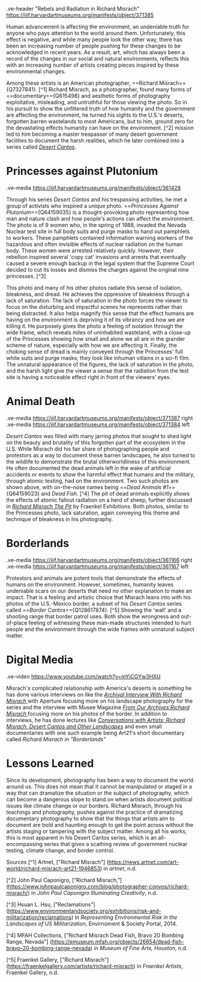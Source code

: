 .ve-header "Rebels and Radiation in Richard Misrach" https://iiif.harvardartmuseums.org/manifests/object/371385

Human advancement is affecting the environment, an undeniable truth for anyone who pays attention to the world around them. Unfortunately, this effect is negative, and while many people look the other way, there has been an increasing number of people pushing for these changes to be acknowledged in recent years. As a result, art, which has always been a record of the changes in our social and natural environments, reflects this with an increasing number of artists creating pieces inspired by these environmental changes. 

Among these artists is an American photographer, ==Richard Misrach=={Q7327841}. [^1] Richard Misrach, as a photographer, found many forms of ==documentary=={Q615498} and aesthetic forms of photography exploitative, misleading, and untruthful for those viewing the photo. So in his pursuit to show the unfiltered truth of how humanity and the government are affecting the environment, he turned his sights to the U.S.'s deserts, forgotten barren wastelands to most Americans, but to him, ground zero for the devastating effects humanity can have on the environment. [^2] mission led to him becoming a master trespasser of many desert government facilities to document the harsh realities, which he later combined into a series called [*Desert Cantos*](https://fraenkelgallery.com/shop/desert-cantos#doc-content).
    
# Princesses against Plutonium
.ve-media https://iiif.harvardartmuseums.org/manifests/object/361428

Through his series *Desert Cantos* and his trespassing activities, he met a group of activists who inspired a unique photo. ==*Princesses Against Plutonium*=={Q64159035}  is a thought-provoking photo representing how man and nature clash and how people's actions can affect the environment. The photo is of 9 women who, in the spring of 1988, invaded the Nevada Nuclear test site in full body suits and purge masks to hand out pamphlets to workers. These pamphlets contained information warning workers of the hazardous and often invisible effects of nuclear radiation on the human body. These women were arrested relatively quickly. However, their rebellion inspired several 'copy cat' invasions and arrests that eventually caused a severe enough backup in the legal system that the Supreme Court decided to cut its losses and dismiss the charges against the original nine princesses. [^3]

This photo and many of his other photos radiate this sense of isolation, bleakness, and dread. He achieves the oppressive of bleakness through a lack of saturation. The lack of saturation in the photo forces the viewer to focus on the disturbing and impactful scenes he represents rather than being distracted. It also helps magnify this sense that the effect humans are having on the environment is depriving it of its vibrancy and how we are killing it. He purposely gives the photo a feeling of isolation through the wide frame, which reveals miles of uninhabited wasteland, with a close-up of the Princesses showing how small and alone we all are in the grander scheme of nature, especially with how we are affecting it. Finally, the choking sense of dread is mainly conveyed through the Princesses' full white suits and purge masks; they look like inhuman villains in a sci-fi film. The unnatural appearance of the figures, the lack of saturation in the photo, and the harsh light give the viewer a sense that the radiation from the test site is having a noticeable effect right in front of the viewers' eyes.

# Animal Death
.ve-media https://iiif.harvardartmuseums.org/manifests/object/371387 right
.ve-media https://iiif.harvardartmuseums.org/manifests/object/371384 left

*Desert Cantos* was filled with many jarring photos that sought to shed light on the beauty and brutality of this forgotten part of the ecosystem in the U.S. While Misrach did his fair share of photographing people and protestors as a way to document these barren landscapes, he also turned to the wildlife to demonstrate the brutal otherworldliness of this environment. He often documented the dead animals left in the wake of artificial accidents or events to show the harmful effect that humans and the military, through atomic testing, had on the environment. Two such photos are shown above, with on-the-nose names being ==*Dead Animals #1*=={Q64159023} and *Dead Fish*. [^4] The pit of dead animals explicitly shows the effects of atomic fallout radiation on a herd of sheep, further discussed in [*Richard Misrach The Pit*](https://fraenkelgallery.com/exhibitions/the-pit) by Fraenkel Exhibitions. Both photos, similar to the Princesses photo, lack saturation, again conveying this theme and technique of bleakness in his photography.

# Borderlands
.ve-media https://iiif.harvardartmuseums.org/manifests/object/361166 right
.ve-media https://iiif.harvardartmuseums.org/manifests/object/361167 left

Protestors and animals are potent tools that demonstrate the effects of humans on the environment. However, sometimes, humanity leaves undeniable scars on our deserts that need no other explanation to make an impact. That is a feeling and artistic choice that Misrach leans into with his photos of the U.S.-Mexico border, a subset of his *Desert Cantos* series called ==*Border Cantos*=={Q128617874}. [^5] Showing the 'wall' and a shooting range that border patrol uses.  Both show the wrongness and out-of-place feeling of witnessing these man-made structures intended to hurt people and the environment through the wide frames with unnatural subject matter.

# Digital Media
.ve-video https://www.youtube.com/watch?v=mYjCGYw3HXU

Misrach's complicated relationship with America's deserts is something he has done various interviews on like the [*Archival Interview With Richard Misrach* ](https://aperture.org/editorial/archival-interview-richard-misrach/)with Aperture focusing more on his landscape photography for the series and the interview with Musee Magazine [*From Our Archives:Richard Misrach* ](https://museemagazine.com/features/2020/6/24/from-our-archives-richard-misrach)focusing more on his photos of the border. In addition to interviews, he has done lectures like [*Conversations with Artists: Richard Misrach, Desert Cantos and Other Landscapes*](https://soundcloud.com/nationalgalleryofart/conversations-with-artists-2?utm_source=clipboard&utm_medium=text&utm_campaign=social_sharing) and even small documentaries with one such example being Art21's short documentary called *Richard Misrach in "Borderlands"*

# Lessons Learned

Since its development, photography has been a way to document the world around us. This does not mean that it cannot be manipulated or staged in a way that can dramatize the situation or the subject of photography, which can become a dangerous slope to stand on when artists document political issues like climate change or our borders. Richard Misrach, through his teachings and photography, pushes against the practice of dramatizing documentary photography to show that the things that artists aim to document are bold and haunting enough to get the point across without the artists staging or tampering with the subject matter. Among all his works, this is most apparent in his Desert Cantos series, which is an all-encompassing series that gives a scathing review of government nuclear testing, climate change, and border control.

Sources
[^1] Artnet, ["Richard Misrach"] (https://news.artnet.com/art-world/richard-misrach-art21-1946853) in *artnet*, n.d.

[^2] John Paul Caponigro, [“Richard Misrach,”] (https://www.johnpaulcaponigro.com/blog/photographer-convos/richard-misrach/) in *John Paul Caponigro Illuminating Creativity*, n.d. 

[^3] Hsuan L. Hsu, ["Reclamations"] (https://www.environmentandsociety.org/exhibitions/risk-and-militarization/reclamations) in *Representing Environmental Risk in the Landscapes of US Militarization*, Envirnoment & Society Portal, 2014.

[^4] MFAH Collections, ["Richard Misrach
Dead Fish, Bravo 20 Bombing Range, Nevada"] (https://emuseum.mfah.org/objects/26654/dead-fish-bravo-20-bombing-range-nevada) in *Museum of Fine Arts, Houston*, n.d.

[^5] Fraenkel Gallery, ["Richard Misrach"] (https://fraenkelgallery.com/artists/richard-misrach) in *Fraenkel Artists*, Fraenkel Gallery, n.d.





